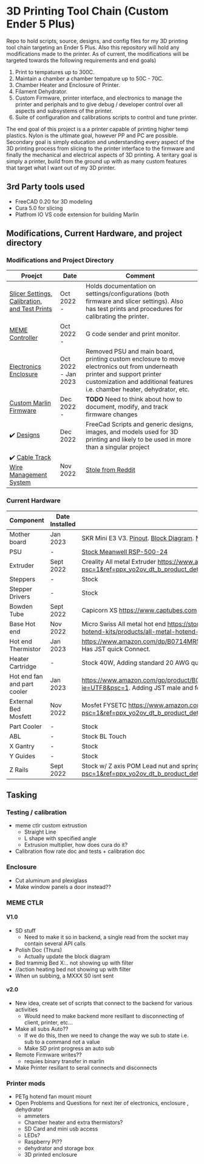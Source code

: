 # 3D Printing Tool Chain (Custom Ender 5 Plus)
Repo to hold scripts, source, designs, and config files for my 3D printing tool chain targeting an Ender 5 Plus. Also this repository will hold any modifications made to the printer. As of current, the modifications will be targeted towards the following requirements and end goals)

1) Print to tempatures up to 300C.
2) Maintain a chamber a chamber tempature up to  50C - 70C.
3) Chamber Heater and Enclosure of Printer.
4) Filament Dehydrator.
5) Custom Firmware, printer interface, and electronics to manage the printer and periphals and to give debug / developer control over all aspects and subsystems of the printer.
6) Suite of configuration and calibrations scripts to control and tune printer.

The end goal of this project is a a printer capable of printing higher temp plastics. Nylon is the ultimate goal, however PP and PC are possible. Secondary goal is simply education and understanding every aspect of the 3D printing process from slicing to the printer interface to the firmware and finally the mechanical and electrical aspects of 3D printing. A teritary goal is simply a printer, build from the ground up with as many custom features that target what I want out of my 3D printer.

## 3rd Party tools used

* FreeCAD 0.20 for 3D modeling
* Cura 5.0 for slicing 
* Platfrom IO VS code extension for building Marlin 

## Modifications, Current Hardware, and project directory

### Modifications and Project Directory

| Proejct | Date | Comment |
| --- | --- | --- |
|  [Slicer Settings, Calibration, and Test Prints](Calibration_Test_Prints) | Oct 2022 - | Holds documentation on settings/configurations (both firmware and slicer settings). Also has test prints and procedures for calibrating the printer. |
| [MEME Controller](meme_ctlr) | Oct 2022 - | G code sender and print monitor.  |
| [Electronics Enclosure](Printer_Mods/Electronic_Enclosure) | Oct 2022 - Jan 2023 | Removed PSU and main board, printing custom enclosure to move electronics out from underneath printer and support printer customization and additional features i.e. chamber heater, dehydrator, etc. |
| [Custom Marlin Firmware](marlin) | Dec 2022 - | **TODO** Need to think about how to document, modify, and track firmware changes |
| :heavy_check_mark: [Designs](Designs) | Dec 2022 | FreeCad Scripts and generic designs, images, and models used for 3D printing and likely to be used in more than a singular project |
| :heavy_check_mark: [Cable Track Wire Management System](Printer_Mods/Cable_Track) | Nov 2022 | [Stole from Reddit](https://www.reddit.com/r/ender5plus/comments/so2ulf/ender_5_plus_cable_chain_solution/) |


### Current Hardware
| Component | Date Installed | Comment |
| --- | --- | --- |
| Mother board | Jan 2023 | SKR Mini E3 V3. [Pinout](DataSheets/BTT%20E3%20SKR%20MINI%20V3.0_PIN.pdf). [Block Diagram](DataSheets/BTT%20E3%20SKR%20MINI%20V3.0_SCH.pdf). [MCU](DataSheets/stm32g0b1cc-2042221.pdf) |
| PSU | - | [Stock Meanwell RSP-500-24](DataSheets/MeanWell_500_Datasheet.pdf) |
| Extruder | Sept 2022 | Creality All metal Extruder https://www.amazon.com/dp/B07ZMFP2L8?psc=1&ref=ppx_yo2ov_dt_b_product_details |
| Steppers | - | Stock |
| Stepper Drivers | - | Stock |
| Bowden Tube | Sept 2022 | Capicorn XS https://www.captubes.com |
| Base Hot end | Nov 2022 | Micro Swiss All metal hot end https://store.micro-swiss.com/collections/all-metal-hotend-kits/products/all-metal-hotend-kit-for-cr-10 |
| Hot end Thermistor | Jan 2023 | https://www.amazon.com/dp/B0714MR5BC?psc=1&ref=ppx_yo2ov_dt_b_product_details. Has JST quick Connect. |
| Heater Cartridge | - | Stock 40W, Adding standard 20 AWG quick connects to make changing hotend faster. |
| Hot end fan and part cooler | Jan 2023 | https://www.amazon.com/gp/product/B08N8YDQCD/ref=ppx_yo_dt_b_asin_title_o00_s01?ie=UTF8&psc=1. Adding JST male and female at hot end. |
| External Bed Mosfett | Nov 2022 | Mosfet FYSETC https://www.amazon.com/dp/B07C4PGXFK?psc=1&ref=ppx_yo2ov_dt_b_product_details |
| Part Cooler | - | Stock |
| ABL | - | Stock BL Touch |
| X Gantry | - | Stock |
| Y Guides | - | Stock |
| Z Rails | Sept 2022 | Stock w/ Z axis POM Lead nut and spring https://www.amazon.com/dp/B07XYR3F4C?psc=1&ref=ppx_yo2ov_dt_b_product_details |

## Tasking

### Testing / calibration
* meme ctlr custom extrustion
    * Straight Line
    * L shape with specified angle
    * Extrusion multiplier, how does cura do it?
* Calibration flow rate doc and tests + calibration doc

### Enclosure
* Cut aluminum and plexiglass
* Make window panels a door instead??

### MEME CTLR
#### V1.0
* SD stuff
    * Need to make it so in backend, a single read from the socket may contain several API calls
* Polish Doc (Thurs)
    * Actually update the block diagram
* Bed trammig Bed X:.. not showing up with filter
* //action heating bed not showing up with filter
* When un subbing, a MXXX S0 isnt sent

#### v2.0
* New idea, create set of scripts that connect to the backend for various activities
    * Would need to make backend more resillant to disconnecting of client, printer, etc...
* Make all subs Auto??
    * If we do this, then we need to change the way we sub to state i.e. sub to a command not a value
    * Make SD print progress an auto sub
* Remote Firmware writes??
    * requies binary transfer in marlin
* Make Printer resillant to serail connects and disconnects

### Printer mods
* PETg hotend fan mount mount
* Open Problems and Questions for next iter of electronics, enclosure , dehydrator
    * ammeters
    * Chamber heater and extra thermistors?
    * SD Card and mini usb access
    * LEDs?
    * Raspberry PI??
    * dehydrator and storage box
    * 3D printed enclosure